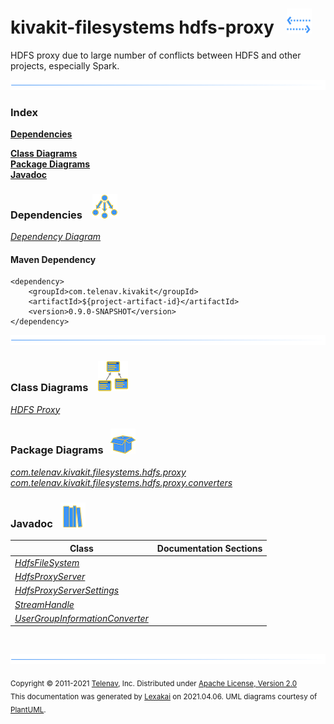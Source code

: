 # kivakit-filesystems hdfs-proxy &nbsp;&nbsp;![](documentation/images/communicate-40.png)

HDFS proxy due to large number of conflicts between HDFS and other projects, especially Spark.

![](documentation/images/horizontal-line.png)

### Index

[**Dependencies**](#dependencies)  

[**Class Diagrams**](#class-diagrams)  
[**Package Diagrams**](#package-diagrams)  
[**Javadoc**](#javadoc)

### Dependencies &nbsp;&nbsp; ![](documentation/images/dependencies-40.png)

[*Dependency Diagram*](documentation/diagrams/dependencies.svg)

#### Maven Dependency

    <dependency>
        <groupId>com.telenav.kivakit</groupId>
        <artifactId>${project-artifact-id}</artifactId>
        <version>0.9.0-SNAPSHOT</version>
    </dependency>

![](documentation/images/horizontal-line.png)

[//]: # (start-user-text)



[//]: # (end-user-text)

### Class Diagrams &nbsp; &nbsp;![](documentation/images/diagram-48.png)

[*HDFS Proxy*](documentation/diagrams/diagram-hdfs-proxy.svg)  

### Package Diagrams &nbsp;&nbsp;![](documentation/images/box-40.png)

[*com.telenav.kivakit.filesystems.hdfs.proxy*](documentation/diagrams/com.telenav.kivakit.filesystems.hdfs.proxy.svg)  
[*com.telenav.kivakit.filesystems.hdfs.proxy.converters*](documentation/diagrams/com.telenav.kivakit.filesystems.hdfs.proxy.converters.svg)  

### Javadoc &nbsp;&nbsp;![](documentation/images/books-40.png)

| Class | Documentation Sections |
|---|---|
| [*HdfsFileSystem*](https://telenav.github.io/kivakit/javadoc/kivakit.filesystems.hdfs.proxy/com/telenav/kivakit/filesystems/hdfs/proxy/HdfsFileSystem.html) |  |  
| [*HdfsProxyServer*](https://telenav.github.io/kivakit/javadoc/kivakit.filesystems.hdfs.proxy/com/telenav/kivakit/filesystems/hdfs/proxy/HdfsProxyServer.html) |  |  
| [*HdfsProxyServerSettings*](https://telenav.github.io/kivakit/javadoc/kivakit.filesystems.hdfs.proxy/com/telenav/kivakit/filesystems/hdfs/proxy/HdfsProxyServerSettings.html) |  |  
| [*StreamHandle*](https://telenav.github.io/kivakit/javadoc/kivakit.filesystems.hdfs.proxy/com/telenav/kivakit/filesystems/hdfs/proxy/StreamHandle.html) |  |  
| [*UserGroupInformationConverter*](https://telenav.github.io/kivakit/javadoc/kivakit.filesystems.hdfs.proxy/com/telenav/kivakit/filesystems/hdfs/proxy/converters/UserGroupInformationConverter.html) |  |  

[//]: # (start-user-text)



[//]: # (end-user-text)

<br/>

![](documentation/images/horizontal-line.png)

<sub>Copyright &#169; 2011-2021 [Telenav](http://telenav.com), Inc. Distributed under [Apache License, Version 2.0](LICENSE)</sub>  
<sub>This documentation was generated by [Lexakai](https://github.com/Telenav/lexakai) on 2021.04.06. UML diagrams courtesy
of [PlantUML](http://plantuml.com).</sub>

